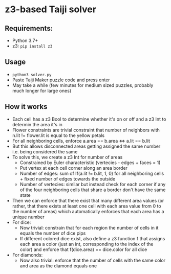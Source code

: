 # z3-based Taiji solver

## Requirements:
- Python 3.7+
- z3: `pip install z3`

## Usage
- `python3 solver.py`
- Paste Taiji Maker puzzle code and press enter
- May take a while (few minutes for medium sized puzzles, probably much longer for large ones)

## How it works
- Each cell has a z3 Bool to determine whether it's on or off and a z3 Int to determin the area it's in
- Flower constraints are trivial constraint that number of neighbors with n.lit != flower.lit is equal to the yellow petals
- For all neighboring cells, enforce a.area == b.area <=> a.lit == b.lit
- But this allows disconnected areas getting assigned the same number i.e. being considered the same
- To solve this, we create a z3 Int for number of areas
  - Constrained by Euler characteristic (vertecies - edges + faces = 1)
  - Put vertex at each cell corner along an area border
  - Number of edges: sum of If(a.lit != b.lit, 1, 0) for all neighboring cells + fixed number of edges towards the outside
  - Number of vertecies: similar but instead check for each corner if any of the four neighboring cells that share a border don't have the same state
- Then we can enforce that there exist that many different area values (or rather, that there exists at least one cell with each area value from 0 to the number of areas) which automatically enforces that each area has a unique number
- For dice:
  - Now trivial: constrain that for each region the number of cells in it equals the number of dice pips
  - If different colored dice exist, also define a z3 function f that assigns each area a color (just an int, corresponding to the index of the color) and enforce that f(dice.area) == dice.color for all dice
- For diamonds:
  - Now also trivial: enforce that the number of cells with the same color and area as the diamond equals one
